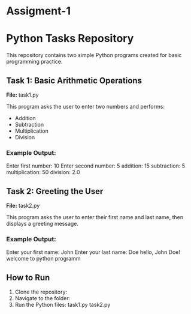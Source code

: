 # Assigment-1
# Python Tasks Repository

This repository contains two simple Python programs created for basic programming practice.

## Task 1: Basic Arithmetic Operations

**File:** task1.py

This program asks the user to enter two numbers and performs:
- Addition  
- Subtraction  
- Multiplication  
- Division  

### Example Output:
Enter first number: 10
Enter second number: 5
addition: 15
subtraction: 5
multiplication: 50
division: 2.0

## Task 2: Greeting the User

**File:** task2.py

This program asks the user to enter their first name and last name, then displays a greeting message.

### Example Output:
Enter your first name: John
Enter your last name: Doe
hello, John Doe! welcome to python programm

## How to Run

1. Clone the repository:
2. Navigate to the folder:
3. Run the Python files:
task1.py
task2.py
